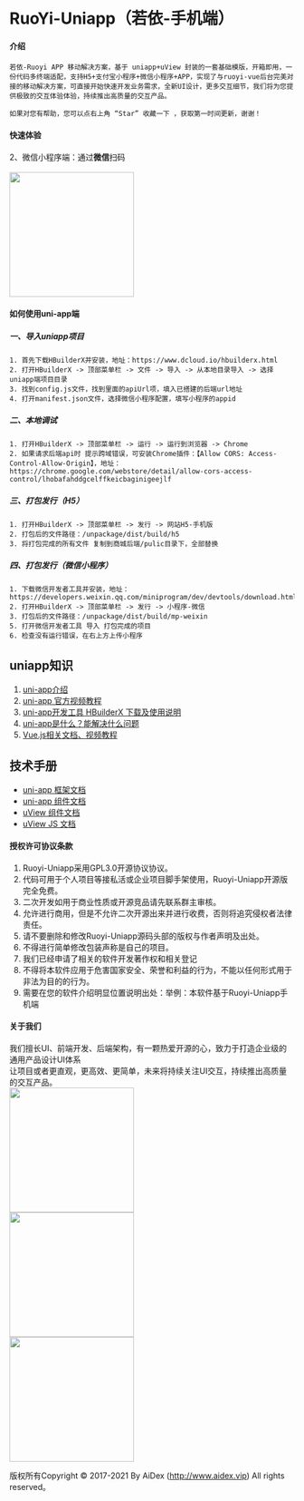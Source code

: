 # RuoYi-Uniapp（若依-手机端）

#### 介绍
    若依-Ruoyi APP 移动解决方案，基于 uniapp+uView 封装的一套基础模版，开箱即用，一份代码多终端适配，支持H5+支付宝小程序+微信小程序+APP，实现了与ruoyi-vue后台完美对接的移动解决方案，可直接开始快速开发业务需求，全新UI设计，更多交互细节，我们将为您提供极致的交互体验体验，持续推出高质量的交互产品。

    如果对您有帮助，您可以点右上角 “Star” 收藏一下 ，获取第一时间更新，谢谢！

#### 快速体验

2、微信小程序端：通过**微信**扫码<br><br>
<img src="https://jeesite.com/assets/images/wx_app.jpg" width="220" height="220" >

#### 如何使用uni-app端

##### 一、导入uniapp项目

    1. 首先下载HBuilderX并安装，地址：https://www.dcloud.io/hbuilderx.html
    2. 打开HBuilderX -> 顶部菜单栏 -> 文件 -> 导入 -> 从本地目录导入 -> 选择uniapp端项目目录
    3. 找到config.js文件，找到里面的apiUrl项，填入已搭建的后端url地址
    4. 打开manifest.json文件，选择微信小程序配置，填写小程序的appid

##### 二、本地调试

    1. 打开HBuilderX -> 顶部菜单栏 -> 运行 -> 运行到浏览器 -> Chrome
    2. 如果请求后端api时 提示跨域错误，可安装Chrome插件：【Allow CORS: Access-Control-Allow-Origin】，地址：https://chrome.google.com/webstore/detail/allow-cors-access-control/lhobafahddgcelffkeicbaginigeejlf

##### 三、打包发行（H5）

    1. 打开HBuilderX -> 顶部菜单栏 -> 发行 -> 网站H5-手机版
    2. 打包后的文件路径：/unpackage/dist/build/h5
    3. 将打包完成的所有文件 复制到商城后端/pulic目录下，全部替换

##### 四、打包发行（微信小程序）

    1. 下载微信开发者工具并安装，地址：https://developers.weixin.qq.com/miniprogram/dev/devtools/download.html
    2. 打开HBuilderX -> 顶部菜单栏 -> 发行 -> 小程序-微信
    3. 打包后的文件路径：/unpackage/dist/build/mp-weixin
    5. 打开微信开发者工具 导入 打包完成的项目
    6. 检查没有运行错误，在右上方上传小程序

## uniapp知识

1. <a href="https://uniapp.dcloud.io/README" target="blank">uni-app介绍</a>
2. <a href="https://ke.qq.com/course/3169971" target="blank">uni-app 官方视频教程</a>
3. <a href="https://www.dcloud.io/hbuilderx.html" target="blank">uni-app开发工具 HBuilderX 下载及使用说明</a>
4. <a href="http://ask.dcloud.net.cn/article/35657" target="blank">uni-app是什么？能解决什么问题</a>
5. <a href="https://uniapp.dcloud.io/vue-basics" target="blank">Vue.js相关文档、视频教程</a>

## 技术手册

* <a href="https://uniapp.dcloud.io/collocation/pages" target="blank">uni-app 框架文档</a>
* <a href="https://uniapp.dcloud.io/component/README" target="blank">uni-app 组件文档</a>
* <a href="https://uviewui.com/components/intro.html" target="blank">uView 组件文档</a>
* <a href="https://uviewui.com/js/intro.html" target="blank">uView JS 文档</a>

#### 授权许可协议条款

1. Ruoyi-Uniapp采用GPL3.0开源协议协议。
2. 代码可用于个人项目等接私活或企业项目脚手架使用，Ruoyi-Uniapp开源版完全免费。
3. 二次开发如用于商业性质或开源竞品请先联系群主审核。
4. 允许进行商用，但是不允许二次开源出来并进行收费，否则将追究侵权者法律责任。
5. 请不要删除和修改Ruoyi-Uniapp源码头部的版权与作者声明及出处。
6. 不得进行简单修改包装声称是自己的项目。
7. 我们已经申请了相关的软件开发著作权和相关登记
8. 不得将本软件应用于危害国家安全、荣誉和利益的行为，不能以任何形式用于非法为目的的行为。
6. 需要在您的软件介绍明显位置说明出处：举例：本软件基于Ruoyi-Uniapp手机端

#### 关于我们

   我们擅长UI、前端开发、后端架构，有一颗热爱开源的心，致力于打造企业级的通用产品设计UI体系</br>
让项目或者更直观，更高效、更简单，未来将持续关注UI交互，持续推出高质量的交互产品。</br>
<img src="https://jeesite.com/assets/images/wx_app.jpg" width="220" height="220" ></br>
<img src="https://jeesite.com/assets/images/wx_app.jpg" width="220" height="220" ></br>
<img src="https://jeesite.com/assets/images/wx_app.jpg" width="220" height="220" >

版权所有Copyright © 2017-2021 By AiDex (http://www.aidex.vip) All rights reserved。

